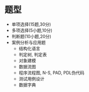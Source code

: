 # 题型

- 单项选择(15题,30分)
- 多项选择(5小题,10分)
- 判断题(10小题,20分)
- 案例分析与应用题
  - 结构化语言
  - 判定树, 判定表
  - 对象建模
  - 数据流图
  - 程序流程图, N-S, PAD, PDL伪代码
  - 测试用例设计
  - 数据字典

